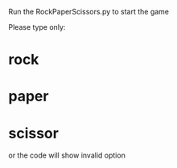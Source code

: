 Run the RockPaperScissors.py to start the game

Please type only:
  # rock
  # paper
  # scissor

or the code will show invalid option
